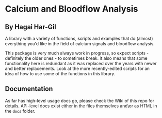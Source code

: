 # Calcium and Bloodflow Analysis

## By Hagai Har-Gil

A library with a variety of functions, scripts and examples that do (almost)
everything you'd like in the field of calcium signals and bloodflow analysis.

This package is very much always work in progress, so expect scripts -
definitely the older ones - to sometimes break. It also means that some
functionality here is redundant as it was replaced over the years with newer
and better replacements. Look at the more recently-edited scripts for an idea
of how to use some of the functions in this library.

## Documentation

As far has high-level usage docs go, please check the Wiki of this repo for
details. API-level docs exist either in the files themselves and\or as HTML in
the ``docs`` folder.

